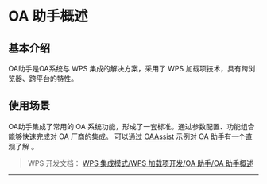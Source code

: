 # OA 助手概述

## 基本介绍

OA助手是OA系统与 WPS 集成的解决方案，采用了 WPS 加载项技术，具有跨浏览器、跨平台的特性。

## 使用场景

OA助手集成了常用的 OA 系统功能，形成了一套标准。通过参数配置、功能组合能够快速完成对 OA 厂商的集成。 可以通过 [OAAssist](https://code.aliyun.com/zouyingfeng/wps/tree/master/oaassist) 示例对 OA 助手有一个直观了解 。

> WPS 开发文档： [WPS 集成模式/WPS 加载项开发/OA 助手/OA 助手概述](https://qn.cache.wpscdn.cn/encs/doc/office_v19/topics/WPS%20%E9%9B%86%E6%88%90%E6%A8%A1%E5%BC%8F/WPS%20%E5%8A%A0%E8%BD%BD%E9%A1%B9%E5%BC%80%E5%8F%91/OA%20%E5%8A%A9%E6%89%8B/OA%20%E5%8A%A9%E6%89%8B%E6%A6%82%E8%BF%B0.html)

------------------------------------------------------------------------
